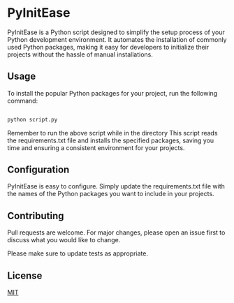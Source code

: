 # PyInitEase

PyInitEase is a Python script designed to simplify the setup process of your Python development environment. It automates the installation of commonly used Python packages, making it easy for developers to initialize their projects without the hassle of manual installations.


## Usage
To install the popular Python packages for your project, run the following command:


```python

python script.py
```
Remember to run the above script while in the directory 
This script reads the requirements.txt file and installs the specified packages, saving you time and ensuring a consistent environment for your projects.


## Configuration

PyInitEase is easy to configure. Simply update the requirements.txt file with the names of the Python packages you want to include in your projects.

## Contributing

Pull requests are welcome. For major changes, please open an issue first
to discuss what you would like to change.

Please make sure to update tests as appropriate.

## License

[MIT](https://choosealicense.com/licenses/mit/)
